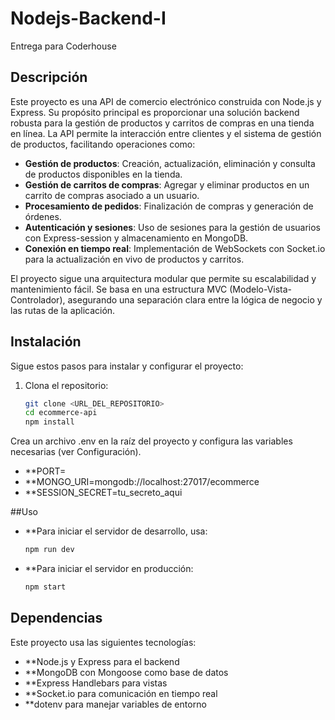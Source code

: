# Nodejs-Backend-I

Entrega para Coderhouse  

## Descripción  

Este proyecto es una API de comercio electrónico construida con Node.js y Express. Su propósito principal es proporcionar una solución backend robusta para la gestión de productos y carritos de compras en una tienda en línea. La API permite la interacción entre clientes y el sistema de gestión de productos, facilitando operaciones como:  

- **Gestión de productos**: Creación, actualización, eliminación y consulta de productos disponibles en la tienda.  
- **Gestión de carritos de compras**: Agregar y eliminar productos en un carrito de compras asociado a un usuario.  
- **Procesamiento de pedidos**: Finalización de compras y generación de órdenes.  
- **Autenticación y sesiones**: Uso de sesiones para la gestión de usuarios con Express-session y almacenamiento en MongoDB.  
- **Conexión en tiempo real**: Implementación de WebSockets con Socket.io para la actualización en vivo de productos y carritos.  

El proyecto sigue una arquitectura modular que permite su escalabilidad y mantenimiento fácil. Se basa en una estructura MVC (Modelo-Vista-Controlador), asegurando una separación clara entre la lógica de negocio y las rutas de la aplicación.  

## Instalación  

Sigue estos pasos para instalar y configurar el proyecto:  

1. Clona el repositorio:  
   ```bash
   git clone <URL_DEL_REPOSITORIO>
   cd ecommerce-api
   npm install
Crea un archivo .env en la raíz del proyecto y configura las variables necesarias (ver Configuración).


- **PORT=
- **MONGO_URI=mongodb://localhost:27017/ecommerce
- **SESSION_SECRET=tu_secreto_aqui

##Uso
- **Para iniciar el servidor de desarrollo, usa:
   ```bash
  npm run dev
- **Para iniciar el servidor en producción:
   ```bash
   npm start

## Dependencias
Este proyecto usa las siguientes tecnologías:

- **Node.js y Express para el backend
- **MongoDB con Mongoose como base de datos
- **Express Handlebars para vistas
- **Socket.io para comunicación en tiempo real
- **dotenv para manejar variables de entorno

